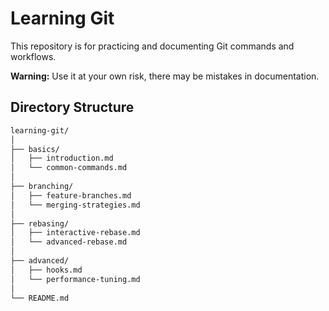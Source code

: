 # Learning Git

This repository is for practicing and documenting Git commands and workflows.

**Warning:** Use it at your own risk, there may be mistakes in documentation.

## Directory Structure

```sh
learning-git/
│
├── basics/
│   ├── introduction.md
│   └── common-commands.md
│
├── branching/
│   ├── feature-branches.md
│   └── merging-strategies.md
│
├── rebasing/
│   ├── interactive-rebase.md
│   └── advanced-rebase.md
│
├── advanced/
│   ├── hooks.md
│   └── performance-tuning.md
│
└── README.md
```
